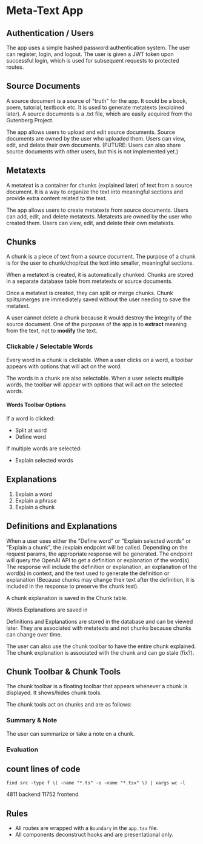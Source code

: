 # Meta-Text App

## Authentication / Users

The app uses a simple hashed password authentication system. The user can register, login, and logout. The user is given a JWT token upon successful login, which is used for subsequent requests to protected routes.

## Source Documents

A source document is a source of "truth" for the app. It could be a book, poem, tutorial, textbook etc. It is used to generate metatexts (explained later). A source documents is a .txt file, which are easily acquired from the Gutenberg Project.

The app allows users to upload and edit source documents. Source documents are owned by the user who uploaded them. Users can view, edit, and delete their own documents. (FUTURE: Users can also share source documents with other users, but this is not implemented yet.)

## Metatexts

A metatext is a container for chunks (explained later) of text from a source document. It is a way to organize the text into meaningful sections and provide extra content related to the text.

The app allows users to create metatexts from source documents. Users can add, edit, and delete metatexts. Metatexts are owned by the user who created them. Users can view, edit, and delete their own metatexts.

## Chunks

A chunk is a piece of text from a source document. The purpose of a chunk is for the user to chunk/chop/cut the text into smaller, meaningful sections.

When a metatext is created, it is automatically chunked. Chunks are stored in a separate database table from metatexts or source documents.

Once a metatext is created, they can split or merge chunks. Chunk splits/merges are immediately saved without the user needing to save the metatext.

A user cannot delete a chunk because it would destroy the integrity of the source document. One of the purposes of the app is to **extract** meaning from the text, not to **modify** the text.

### Clickable / Selectable Words

Every word in a chunk is clickable. When a user clicks on a word, a toolbar appears with options that will act on the word.

The words in a chunk are also selectable. When a user selects multiple words, the toolbar will appear with options that will act on the selected words.

#### Words Toolbar Options

If a word is clicked:

- Split at word
- Define word

If multiple words are selected:

- Explain selected words

## Explanations

1. Explain a word
2. Explain a phrase
3. Explain a chunk

## Definitions and Explanations

When a user uses either the "Define word" or "Explain selected words" or "Explain a chunk", the /explain endpoint will be called. Depending on the request params, the appropriate response will be generated. The endpoint will query the OpenAI API to get a definition or explanation of the word(s). The response will include the definition or explanation, an explanation of the word(s) in context, and the text used to generate the definition or explanation (Because chunks may change their text after the definition, it is included in the response to preserve the chunk text).

A chunk explanation is saved in the Chunk table.

Words Explanations are saved in

Definitions and Explanations are stored in the database and can be viewed later. They are associated with metatexts and not chunks because chunks can change over time.

The user can also use the chunk toolbar to have the entire chunk explained. The chunk explanation is associated with the chunk and can go stale (fix?).

## Chunk Toolbar & Chunk Tools

The chunk toolbar is a floating toolbar that appears whenever a chunk is displayed. It shows/hides chunk tools.

The chunk tools act on chunks and are as follows:

### Summary & Note

The user can summarize or take a note on a chunk.

### Evaluation

## count lines of code

    find src -type f \( -name "*.ts" -o -name "*.tsx" \) | xargs wc -l
4811 backend
11752 frontend

## Rules

- All routes are wrapped with a  `Boundary` in the `app.tsx` file.
- All components deconstruct hooks and are presentational only.
